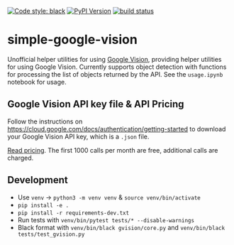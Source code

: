 [![Code style: black](https://img.shields.io/badge/code%20style-black-000000.svg)](https://github.com/ambv/black)
[![PyPI Version](https://img.shields.io/pypi/v/simple-google-vision.svg)](https://pypi.org/project/simple-google-vision/)
[![build status](http://img.shields.io/travis/robmarkcole/simple-google-vision/master.svg?style=flat)](https://travis-ci.com/robmarkcole/simple-google-vision)

# simple-google-vision
Unofficial helper utilities for using [Google Vision](https://cloud.google.com/vision/), providing helper utilities for using Google Vision. Currently supports object detection with functions for processing the list of objects returned by the API. See the `usage.ipynb` notebook for usage.

## Google Vision API key file & API Pricing
Follow the instructions on https://cloud.google.com/docs/authentication/getting-started to download your Google Vision API key, which is a `.json` file. 

[Read pricing](https://cloud.google.com/vision/pricing). The first 1000 calls per month are free, additional calls are charged. 

## Development
* Use `venv` -> `python3 -m venv venv` & `source venv/bin/activate`
* `pip install -e .`
* `pip install -r requirements-dev.txt`
* Run tests with `venv/bin/pytest tests/* --disable-warnings`
* Black format with `venv/bin/black gvision/core.py` and `venv/bin/black tests/test_gvision.py`